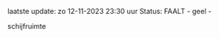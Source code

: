 laatste update: 
zo 12-11-2023 23:30   uur 
Status: FAALT - geel - 
<div class="service Y">schijfruimte</div>